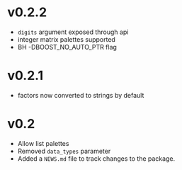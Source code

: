 # v0.2.2

* `digits` argument exposed through api
* integer matrix palettes supported
* BH -DBOOST_NO_AUTO_PTR flag

# v0.2.1

* factors now converted to strings by default

# v0.2

* Allow list palettes
* Removed `data_types` parameter
* Added a `NEWS.md` file to track changes to the package.
